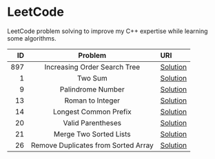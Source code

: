 # LeetCode
LeetCode problem solving to improve my C++ expertise while learning some algorithms.

ID|Problem|URI
-:|:-:|:-
897|Increasing Order Search Tree|[Solution](https://github.com/mezdelex/LeetCode/blob/main/C%2B%2B/897.%20Increasing%20Order%20Search%20Tree/solution.cpp)
1|Two Sum|[Solution](https://github.com/mezdelex/LeetCode/blob/main/C%2B%2B/1.%20Two%20Sum/solution.cpp)
9|Palindrome Number|[Solution](https://github.com/mezdelex/LeetCode/blob/main/C%2B%2B/9.%20Palindrome%20Number/solution.cpp)
13|Roman to Integer|[Solution](https://github.com/mezdelex/LeetCode/blob/main/C%2B%2B/13.%20Roman%20to%20Integer/solution.cpp)
14|Longest Common Prefix|[Solution](https://github.com/mezdelex/LeetCode/blob/main/C%2B%2B/14.%20Longest%20Common%20Prefix/solution.cpp)
20|Valid Parentheses|[Solution](https://github.com/mezdelex/LeetCode/blob/main/C%2B%2B/20.%20Valid%20Parentheses/solution.cpp)
21|Merge Two Sorted Lists|[Solution](https://github.com/mezdelex/LeetCode/blob/main/C%2B%2B/21.%20Merge%20Two%20Sorted%20Lists/solution.cpp)
26|Remove Duplicates from Sorted Array|[Solution](https://github.com/mezdelex/LeetCode/blob/main/C%2B%2B/26.%20Remove%20Duplicates%20from%20Sorted%20Array/solution.cpp)


